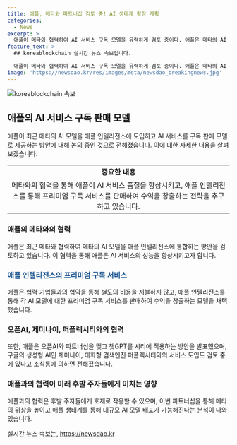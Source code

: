 ```yaml
---
title: 애플, 메타와 파트너십 검토 중! AI 생태계 확장 계획
categories:
  - News
excerpt: >
  애플이 메타와 협력하여 AI 서비스 구독 모델을 유력하게 검토 중이다. 애플은 메타의 AI 모델을 애플 인텔리전스에 통합하는 방안을 논의하고 있으며, 이는 애플의 서비스 품질 향상을 목표로 한다. 또한, 오픈AI와의 파트너십으로 챗GPT를 시리에 적용하기로 했으며, 구글의 제미나이, 퍼플렉시티와 같은 서비스도 검토 중이다. 이를 통해 애플은 각자 모델에 대한 프리미엄 구독 서비스를 통해 수익을 올릴 계획이며, 이는 후발주자들에게도 호재로 작용할 수 있다는 분석이 나오고 있다.
feature_text: >
  ## koreablockchain 실시간 뉴스 속보입니다.

  애플이 메타와 협력하여 AI 서비스 구독 모델을 유력하게 검토 중이다. 애플은 메타의 AI 모델을 애플 인텔리전스에 통합하는 방안을 논의하고 있으며, 이는 애플의 서비스 품질 향상을 목표로 한다. 또한, 오픈AI와의 파트너십으로 챗GPT를 시리에 적용하기로 했으며, 구글의 제미나이, 퍼플렉시티와 같은 서비스도 검토 중이다. 이를 통해 애플은 각자 모델에 대한 프리미엄 구독 서비스를 통해 수익을 올릴 계획이며, 이는 후발주자들에게도 호재로 작용할 수 있다는 분석이 나오고 있다.
image: 'https://newsdao.kr/res/images/meta/newsdao_breakingnews.jpg'
---
```


<p><img src="https://newsdao.kr/res/images/meta/newsdao_breakingnews.jpg" alt="koreablockchain 속보" /></p>

<h2 data-ke-size="size26">애플의 AI 서비스 구독 판매 모델</h2>

<p data-ke-size="size16">애플이 최근 메타의 AI 모델을 애플 인텔리전스에 도입하고 AI 서비스를 구독 판매 모델로 제공하는 방안에 대해 논의 중인 것으로 전해졌습니다. 이에 대한 자세한 내용을 살펴보겠습니다.</p>

<table>
    <tr>
        <td style="text-align: center; height: 17px;"><b>중요한 내용</b></td>
    </tr>
    <tr>
        <td style="text-align: center; height: 17px;">메타와의 협력을 통해 애플이 AI 서비스 품질을 향상시키고, 애플 인텔리전스를 통해 프리미엄 구독 서비스를 판매하여 수익을 창출하는 전략을 추구하고 있습니다.</td>
    </tr>
</table>

<h3>애플의 메타와의 협력</h3>

<p data-ke-size="size16">애플은 최근 메타와 협력하여 메타의 AI 모델을 애플 인텔리전스에 통합하는 방안을 검토하고 있습니다. 이 협력을 통해 애플은 AI 서비스의 성능을 향상시키고자 합니다.</p>

<h3><span style="color: #1a5490;">애플 인텔리전스의 프리미엄 구독 서비스</span></h3>

<p data-ke-size="size16">애플은 협력 기업들과의 협약을 통해 별도의 비용을 지불하지 않고, 애플 인텔리전스를 통해 각 AI 모델에 대한 프리미엄 구독 서비스를 판매하여 수익을 창출하는 모델을 채택했습니다.</p>

<h3>오픈AI, 제미나이, 퍼플렉시티와의 협력</h3>

<p data-ke-size="size16">또한, 애플은 오픈AI와 파트너십을 맺고 챗GPT를 시리에 적용하는 방안을 발표했으며, 구글의 생성형 AI인 제미나이, 대화형 검색엔진 퍼플렉시티와의 서비스 도입도 검토 중에 있다고 소식통에 의하면 전해졌습니다.</p>

<h3>애플과의 협력이 미래 후발 주자들에게 미치는 영향</h3>

<p data-ke-size="size16">애플과의 협력은 후발 주자들에게 호재로 작용할 수 있으며, 이번 파트너십을 통해 메타의 위상을 높이고 애플 생태계를 통해 대규모 AI 모델 배포가 가능해진다는 분석이 나와 있습니다.</p>
실시간 뉴스 속보는, <a href="https://newsdao.kr" rel="dofollow">https://newsdao.kr</a>


